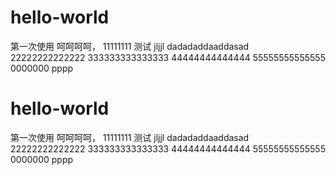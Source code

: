 # hello-world
第一次使用
呵呵呵呵，
11111111
测试
jljjl
dadadaddaaddasad
22222222222222
333333333333333
44444444444444
55555555555555
0000000
pppp
# hello-world
第一次使用
呵呵呵呵，
11111111
测试
jljjl
dadadaddaaddasad
22222222222222
333333333333333
44444444444444
55555555555555
0000000
pppp

